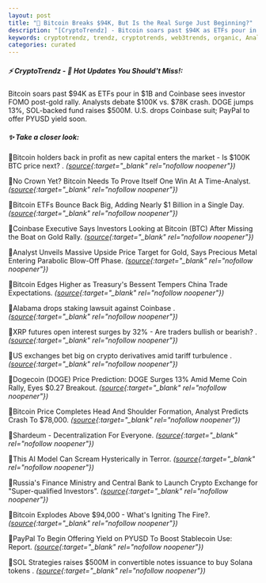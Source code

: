 ```yaml
---
layout: post
title: "🌅 Bitcoin Breaks $94K, But Is the Real Surge Just Beginning?"
description: "[CryptoTrendz] - Bitcoin soars past $94K as ETFs pour in $1B and Coinbase sees investor FOMO post-gold rally. Analysts debate $100K vs. $78K crash. DOGE jumps 13%, SOL-backed fund raises $500M. U.S. drops Coinbase suit; PayPal to offer PYUSD yield soon."
keywords: cryptotrendz, trendz, cryptotrends, web3trends, organic, Analyst, China, DOGE, Investors, BTC, crypto, AI, Bitcoin, market, Stablecoin
categories: curated
---
```


##### ⚡ CryptoTrendz - 📌 *Hot Updates You Should't Miss!:*

Bitcoin soars past $94K as ETFs pour in $1B and Coinbase sees investor FOMO post-gold rally. Analysts debate $100K vs. $78K crash. DOGE jumps 13%, SOL-backed fund raises $500M. U.S. drops Coinbase suit; PayPal to offer PYUSD yield soon.

##### ✨ *Take a closer look:*


🔹Bitcoin holders back in profit as new capital enters the market - Is $100K BTC price next? . *([source](https://s.avyag.com/e7ww){:target="_blank" rel="nofollow noopener"})*

🔹No Crown Yet? Bitcoin Needs To Prove Itself One Win At A Time-Analyst. *([source](https://s.avyag.com/4589){:target="_blank" rel="nofollow noopener"})*

🔹Bitcoin ETFs Bounce Back Big, Adding Nearly $1 Billion in a Single Day. *([source](https://s.avyag.com/moid){:target="_blank" rel="nofollow noopener"})*

🔹Coinbase Executive Says Investors Looking at Bitcoin (BTC) After Missing the Boat on Gold Rally. *([source](https://s.avyag.com/pzot){:target="_blank" rel="nofollow noopener"})*

🔹Analyst Unveils Massive Upside Price Target for Gold, Says Precious Metal Entering Parabolic Blow-Off Phase. *([source](https://s.avyag.com/abp4){:target="_blank" rel="nofollow noopener"})*

🔹Bitcoin Edges Higher as Treasury's Bessent Tempers China Trade Expectations. *([source](https://s.avyag.com/eb8p){:target="_blank" rel="nofollow noopener"})*

🔹Alabama drops staking lawsuit against Coinbase . *([source](https://s.avyag.com/0mtk){:target="_blank" rel="nofollow noopener"})*

🔹XRP futures open interest surges by 32% - Are traders bullish or bearish? . *([source](https://s.avyag.com/p603){:target="_blank" rel="nofollow noopener"})*

🔹US exchanges bet big on crypto derivatives amid tariff turbulence . *([source](https://s.avyag.com/o80d){:target="_blank" rel="nofollow noopener"})*

🔹Dogecoin (DOGE) Price Prediction: DOGE Surges 13% Amid Meme Coin Rally, Eyes $0.27 Breakout. *([source](https://s.avyag.com/15nv){:target="_blank" rel="nofollow noopener"})*

🔹Bitcoin Price Completes Head And Shoulder Formation, Analyst Predicts Crash To $78,000. *([source](https://s.avyag.com/8756){:target="_blank" rel="nofollow noopener"})*

🔹Shardeum - Decentralization For Everyone. *([source](https://s.avyag.com/7xn0){:target="_blank" rel="nofollow noopener"})*

🔹This AI Model Can Scream Hysterically in Terror. *([source](https://s.avyag.com/sc7g){:target="_blank" rel="nofollow noopener"})*

🔹Russia's Finance Ministry and Central Bank to Launch Crypto Exchange for "Super-qualified Investors". *([source](https://s.avyag.com/9chb){:target="_blank" rel="nofollow noopener"})*

🔹Bitcoin Explodes Above $94,000 - What's Igniting The Fire?. *([source](https://s.avyag.com/rkxa){:target="_blank" rel="nofollow noopener"})*

🔹PayPal To Begin Offering Yield on PYUSD To Boost Stablecoin Use: Report. *([source](https://s.avyag.com/yz1c){:target="_blank" rel="nofollow noopener"})*

🔹SOL Strategies raises $500M in convertible notes issuance to buy Solana tokens . *([source](https://s.avyag.com/8ojh){:target="_blank" rel="nofollow noopener"})*
